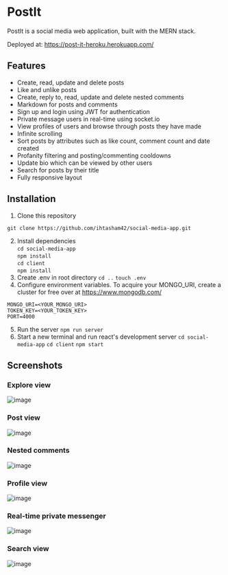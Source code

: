 # PostIt
PostIt is a social media web application, built with the MERN stack.  

Deployed at: https://post-it-heroku.herokuapp.com/

## Features
- Create, read, update and delete posts
- Like and unlike posts
- Create, reply to, read, update and delete nested comments
- Markdown for posts and comments
- Sign up and login using JWT for authentication
- Private message users in real-time using socket.io
- View profiles of users and browse through posts they have made
- Infinite scrolling 
- Sort posts by attributes such as like count, comment count and date created
- Profanity filtering and posting/commenting cooldowns
- Update bio which can be viewed by other users
- Search for posts by their title
- Fully responsive layout

## Installation
1) Clone this repository  
```
git clone https://github.com/ihtasham42/social-media-app.git
```
2) Install dependencies  
``cd social-media-app``  
``npm install``  
``cd client``  
``npm install``  
3) Create .env in root directory
``cd ..``
``touch .env``
4) Configure environment variables. To acquire your MONGO_URI, create a cluster for free over at https://www.mongodb.com/
```
MONGO_URI=<YOUR_MONGO_URI>
TOKEN_KEY=<YOUR_TOKEN_KEY>
PORT=4000
```
5) Run the server
``npm run server``
6) Start a new terminal and run react's development server
``cd social-media-app``
``cd client``
``npm start``

## Screenshots
### Explore view
![image](https://user-images.githubusercontent.com/76620777/170822044-44c5f2e6-879f-4b16-8059-f9e331ba57de.png)

### Post view
![image](https://user-images.githubusercontent.com/76620777/170822055-ac686a28-7d5b-4d44-b8d3-a028521534d8.png)

### Nested comments
![image](https://user-images.githubusercontent.com/76620777/170822065-64622f43-5f70-48c2-9503-0e1b80575fd2.png)

### Profile view
![image](https://user-images.githubusercontent.com/76620777/170822076-18741eef-ba2b-4750-b468-e7e9561a6a71.png)

### Real-time private messenger
![image](https://user-images.githubusercontent.com/76620777/170822084-89a9d3ac-22ed-4a92-ab58-9b0af878e03e.png)

### Search view
![image](https://user-images.githubusercontent.com/76620777/170821986-49d2a93a-5486-47fc-885e-37c0d3f628f3.png)

